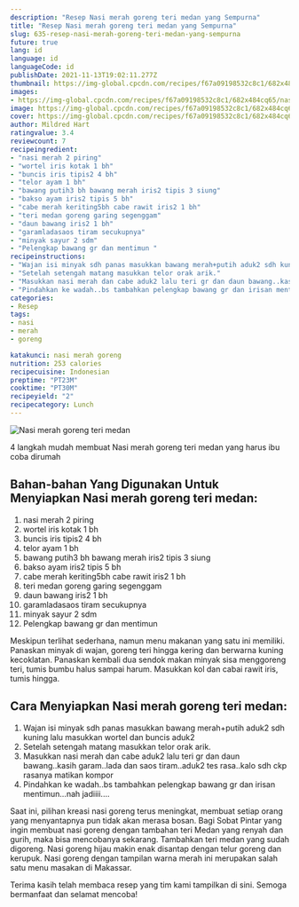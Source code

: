 ```yaml
---
description: "Resep Nasi merah goreng teri medan yang Sempurna"
title: "Resep Nasi merah goreng teri medan yang Sempurna"
slug: 635-resep-nasi-merah-goreng-teri-medan-yang-sempurna
future: true
lang: id
language: id
languageCode: id
publishDate: 2021-11-13T19:02:11.277Z 
thumbnail: https://img-global.cpcdn.com/recipes/f67a09198532c8c1/682x484cq65/nasi-merah-goreng-teri-medan-foto-resep-utama.png
images:
- https://img-global.cpcdn.com/recipes/f67a09198532c8c1/682x484cq65/nasi-merah-goreng-teri-medan-foto-resep-utama.png
image: https://img-global.cpcdn.com/recipes/f67a09198532c8c1/682x484cq65/nasi-merah-goreng-teri-medan-foto-resep-utama.png
cover: https://img-global.cpcdn.com/recipes/f67a09198532c8c1/682x484cq65/nasi-merah-goreng-teri-medan-foto-resep-utama.png
author: Mildred Hart
ratingvalue: 3.4
reviewcount: 7
recipeingredient:
- "nasi merah 2 piring"
- "wortel iris kotak 1 bh"
- "buncis iris tipis2 4 bh"
- "telor ayam 1 bh"
- "bawang putih3 bh bawang merah iris2 tipis 3 siung"
- "bakso ayam iris2 tipis 5 bh"
- "cabe merah keriting5bh cabe rawit iris2 1 bh"
- "teri medan goreng garing segenggam"
- "daun bawang iris2 1 bh"
- "garamladasaos tiram secukupnya"
- "minyak sayur 2 sdm"
- "Pelengkap bawang gr dan mentimun "
recipeinstructions:
- "Wajan isi minyak sdh panas masukkan bawang merah+putih aduk2 sdh kuning lalu masukkan wortel dan buncis aduk2"
- "Setelah setengah matang masukkan telor orak arik."
- "Masukkan nasi merah dan cabe aduk2 lalu teri gr dan daun bawang..kasih garam..lada dan saos tiram..aduk2 tes rasa..kalo sdh ckp rasanya matikan kompor"
- "Pindahkan ke wadah..bs tambahkan pelengkap bawang gr dan irisan mentimun...nah jadiiii...."
categories:
- Resep
tags:
- nasi
- merah
- goreng

katakunci: nasi merah goreng 
nutrition: 253 calories
recipecuisine: Indonesian
preptime: "PT23M"
cooktime: "PT30M"
recipeyield: "2"
recipecategory: Lunch
---
```



![Nasi merah goreng teri medan](https://img-global.cpcdn.com/recipes/f67a09198532c8c1/682x484cq65/nasi-merah-goreng-teri-medan-foto-resep-utama.png)

4 langkah mudah membuat  Nasi merah goreng teri medan yang harus ibu coba dirumah

<!--inarticleads1-->

## Bahan-bahan Yang Digunakan Untuk Menyiapkan Nasi merah goreng teri medan:

1. nasi merah 2 piring
1. wortel iris kotak 1 bh
1. buncis iris tipis2 4 bh
1. telor ayam 1 bh
1. bawang putih3 bh bawang merah iris2 tipis 3 siung
1. bakso ayam iris2 tipis 5 bh
1. cabe merah keriting5bh cabe rawit iris2 1 bh
1. teri medan goreng garing segenggam
1. daun bawang iris2 1 bh
1. garamladasaos tiram secukupnya
1. minyak sayur 2 sdm
1. Pelengkap bawang gr dan mentimun 

Meskipun terlihat sederhana, namun menu makanan yang satu ini memiliki. Panaskan minyak di wajan, goreng teri hingga kering dan berwarna kuning kecoklatan. Panaskan kembali dua sendok makan minyak sisa menggoreng teri, tumis bumbu halus sampai harum. Masukkan kol dan cabai rawit iris, tumis hingga. 

<!--inarticleads2-->

## Cara Menyiapkan Nasi merah goreng teri medan:

1. Wajan isi minyak sdh panas masukkan bawang merah+putih aduk2 sdh kuning lalu masukkan wortel dan buncis aduk2
1. Setelah setengah matang masukkan telor orak arik.
1. Masukkan nasi merah dan cabe aduk2 lalu teri gr dan daun bawang..kasih garam..lada dan saos tiram..aduk2 tes rasa..kalo sdh ckp rasanya matikan kompor
1. Pindahkan ke wadah..bs tambahkan pelengkap bawang gr dan irisan mentimun...nah jadiiii....


Saat ini, pilihan kreasi nasi goreng terus meningkat, membuat setiap orang yang menyantapnya pun tidak akan merasa bosan. Bagi Sobat Pintar yang ingin membuat nasi goreng dengan tambahan teri Medan yang renyah dan gurih, maka bisa mencobanya sekarang. Tambahkan teri medan yang sudah digoreng. Nasi goreng hijau makin enak disantap dengan telur goreng dan kerupuk. Nasi goreng dengan tampilan warna merah ini merupakan salah satu menu masakan di Makassar. 

Terima kasih telah membaca resep yang tim kami tampilkan di sini. Semoga bermanfaat dan selamat mencoba!
